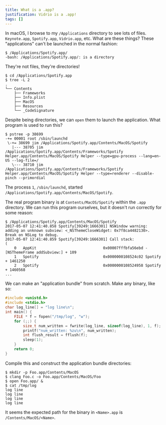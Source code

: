 ```yaml
---
title: What is a .app?
justification: Vidrio is a .app!
tags: []
---
```


In macOS, I browse to my `/Applications` directory to see lots of files. `Keynote.app`, `Spotify.app`, `Vidrio.app`, etc. What are these things? These "applications" can't be launched in the normal fashion:

```
$ /Applications/Spotify.app/
-bash: /Applications/Spotify.app/: is a directory
```

They're not files, they're directories!

```
$ cd /Applications/Spotify.app
$ tree -L 2
.
└── Contents
    ├── Frameworks
    ├── Info.plist
    ├── MacOS
    ├── Resources
    └── _CodeSignature
```

Despite being directories, we can `open` them to launch the application. What program is used to run this?

```
$ pstree -p 38699
-+= 00001 root /sbin/launchd
 \-+= 38699 jim /Applications/Spotify.app/Contents/MacOS/Spotify
   |--- 38705 jim /Applications/Spotify.app/Contents/Frameworks/Spotify Helper.app/Contents/MacOS/Spotify Helper --type=gpu-process --lang=en-US --log-file=/
   \--- 38710 jim /Applications/Spotify.app/Contents/Frameworks/Spotify Helper.app/Contents/MacOS/Spotify Helper --type=renderer --disable-pinch --primordial
```

The process `1`, `/sbin/launchd`, started `/Applications/Spotify.app/Contents/MacOS/Spotify`.

The real program binary is at `Contents/MacOS/Spotify` within the `.app` directory. We can run this program ourselves, but it doesn't run correctly for some reason:

```
$ /Applications/Spotify.app/Contents/MacOS/Spotify
2017-05-07 12:41:40.858 Spotify[39249:1666301] NSWindow warning: adding an unknown subview: <_NSThemeCloseWidget: 0x7f8ca4482130>. Break on NSLog to debug.
2017-05-07 12:41:40.859 Spotify[39249:1666301] Call stack:
(
	0   AppKit                              0x00007fffbfa56ebd -[NSThemeFrame addSubview:] + 109
	1   Spotify                             0x0000000108524c02 Spotify + 1461250
	2   Spotify                             0x0000000108524958 Spotify + 1460568
...
```

We can make an "application bundle" from scratch. Make any binary, like so:

```c
#include <unistd.h>
#include <stdio.h>
char log_line[] = "log line\n";
int main() {
	FILE * f = fopen("/tmp/log", "w");
	for (;;) {
		size_t num_written = fwrite(log_line, sizeof(log_line), 1, f);
		printf("num_written: %zu\n", num_written);
		int flush_result = fflush(f);
		sleep(1);
	}
	return 0;
}
```

Compile this and construct the application bundle directories:

```
$ mkdir -p Foo.app/Contents/MacOS
$ clang Foo.c -o Foo.app/Contents/MacOS/Foo
$ open Foo.app/ &
$ cat /tmp/log
log line
log line
log line
log line
```

It seems the expected path for the binary in `<Name>.app` is `/Contents/MacOS/<Name>`.
